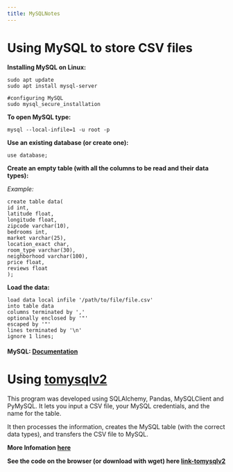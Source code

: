 ```yaml
---
title: MySQLNotes
---
```

# Using MySQL to store CSV files  

**Installing MySQL on Linux:**      
```
sudo apt update
sudo apt install mysql-server

#configuring MySQL 
sudo mysql_secure_installation
```  

**To open MySQL type:**     
```
mysql --local-infile=1 -u root -p
```    

**Use an existing database (or create one):**     
```
use database; 
```    
**Create an empty table (with all the columns to be read and their data types):**      

*Example:*    
```
create table data(
id int, 
latitude float, 
longitude float, 
zipcode varchar(10), 
bedrooms int, 
market varchar(25), 
location_exact char, 
room_type varchar(30), 
neighborhood varchar(100), 
price float, 
reviews float
);
```  

**Load the data:**    
```
load data local infile '/path/to/file/file.csv'
into table data
columns terminated by ','
optionally enclosed by '"'
escaped by '"'
lines terminated by '\n'
ignore 1 lines; 
```  

#### MySQL: [Documentation](https://dev.mysql.com/doc/)  
  
# Using [tomysqlv2](https://github.com/arcelioeperez/csvtomysql)    

This program was developed using SQLAlchemy, Pandas, MySQLClient and PyMySQL. It lets you input a CSV file, your MySQL credentials, and the name for the table.  

It then processes the information, creates the MySQL table (with the correct data types), and transfers the CSV file to MySQL. 

**More Infomation [here](https://github.com/arcelioeperez/csvtomysql)**    

**See the code on the browser (or download with wget) here [link-tomysqlv2](https://raw.githubusercontent.com/arcelioeperez/csvtomysql/main/tomysqlv2)**
